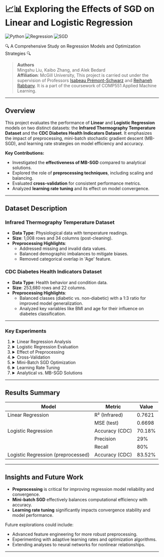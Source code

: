 # 📈📊 Exploring the Effects of SGD on Linear and Logistic Regression
![Python](https://img.shields.io/badge/python-3.10%2B-blue?logo=python)
![Regression](https://img.shields.io/badge/Regression-linear_and_logistic-green)
![SGD](https://img.shields.io/badge/SGD-mini_batch-orange)

🔍 A Comprehensive Study on Regression Models and Optimization Strategies 🔍

> **Authors**  
> Mingshu Liu, Kaibo Zhang, and Alek Bedard  
> **Affiliation**: McGill University, This project is carried out under the supervision of Professors [Isabeau Prémont-Schwarz](https://www.cs.mcgill.ca/~isabeau/) and [Reihaneh Rabbany](http://www.reirab.com/). It is a part of the coursework of COMP551 Applied Machine Learning.

---

## Overview

This project evaluates the performance of **Linear** and **Logistic Regression** models on two distinct datasets: the **Infrared Thermography Temperature Dataset** and the **CDC Diabetes Health Indicators Dataset**. It emphasizes the impact of preprocessing, mini-batch stochastic gradient descent (MB-SGD), and learning rate strategies on model efficiency and accuracy.

**Key Contributions:**
- Investigated the **effectiveness of MB-SGD** compared to analytical solutions.
- Explored the role of **preprocessing techniques**, including scaling and balancing.
- Evaluated **cross-validation** for consistent performance metrics.
- Analyzed **learning rate tuning** and its effect on model convergence.

---

## Dataset Description

### Infrared Thermography Temperature Dataset
- **Data Type**: Physiological data with temperature readings.
- **Size**: 1,008 rows and 34 columns (post-cleaning).  
- **Preprocessing Highlights**:
  - Addressed missing and invalid data values.
  - Balanced demographic imbalances to mitigate biases.
  - Removed categorical overlap in 'Age' feature.

### CDC Diabetes Health Indicators Dataset
- **Data Type**: Health behavior and condition data.
- **Size**: 253,680 rows and 22 columns.  
- **Preprocessing Highlights**:
  - Balanced classes (diabetic vs. non-diabetic) with a 1:3 ratio for improved model generalization.
  - Analyzed key variables like BMI and age for their influence on diabetes classification.

---

### Key Experiments

1. <details>
    <summary>Linear Regression Analysis</summary>

    - Evaluated R² and MSE on the Infrared dataset.
    - Achieved an R² of **0.7621** and test set MSE of **0.6698**, indicating a well-balanced fit.
   </details>

2. <details>
    <summary>Logistic Regression Evaluation</summary>

    - Assessed accuracy, precision, recall, and Log Loss on the CDC dataset.
    - Test set accuracy: **70.18%**; Precision: **29%**; Recall: **80%**.
   </details>

3. <details>
    <summary>Effect of Preprocessing</summary>

    - Balanced and scaled features to reduce variance and enhance convergence.
    - Improved training accuracy from **70.18%** to **78.40%** and testing accuracy to **83.52%**.
   </details>

4. <details>
    <summary>Cross-Validation</summary>

    - 5-fold CV showed improved stability:
      - Mean MSE for Linear Regression: **0.0708**.
      - Mean accuracy for Logistic Regression: **0.86** (post-preprocessing).
   </details>

5. <details>
    <summary>Mini-Batch SGD Optimization</summary>

    - Compared mini-batch sizes for convergence efficiency.
    - Linear regression achieved an MSE of **0.06** in **4.84 seconds** with batch size 16.
   </details>

6. <details>
    <summary>Learning Rate Tuning</summary>

    - Early stopping implemented for unstable learning rates.
    - Optimal learning rate **(α = 0.01)** reduced MSE to **0.63** for Linear Regression.
   </details>

7. <details>
    <summary>Analytical vs. MB-SGD Solutions</summary>

    - Analytical Linear Regression MSE: **0.0845**.
    - MB-SGD Linear Regression MSE: **0.0853**, demonstrating its scalability and efficiency.
   </details>

---

## Results Summary

| Model                        | Metric              | Value    |
|------------------------------|---------------------|----------|
| Linear Regression            | R² (Infrared)      | 0.7621   |
|                              | MSE (test)         | 0.6698   |
| Logistic Regression          | Accuracy (CDC)     | 70.18%   |
|                              | Precision          | 29%      |
|                              | Recall             | 80%      |
| Logistic Regression (preprocessed) | Accuracy (CDC) | 83.52%   |

---

## Insights and Future Work

- **Preprocessing** is critical for improving regression model reliability and convergence.  
- **Mini-batch SGD** effectively balances computational efficiency with accuracy.  
- **Learning rate tuning** significantly impacts convergence stability and model performance.  

Future explorations could include:
- Advanced feature engineering for more robust preprocessing.
- Experimenting with adaptive learning rates and optimization algorithms.
- Extending analyses to neural networks for nonlinear relationships.

---
